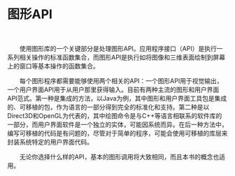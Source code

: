 # 图形API

<br/>

&emsp;&emsp;使用图形库的一个关键部分是处理图形API。应用程序接口（API）是执行一系列相关操作的标准函数集合，而图形API是执行如将图像和三维表面绘制到屏幕上的窗口等基本操作的函数集合。

&emsp;&emsp;每个图形程序都需要能够使用两个相关的API：一个图形API用于视觉输出，一个用户界面API用于从用户那里获得输入。目前有两种主流的图形和用户界面API范式。第一种是集成的方法，以Java为例，其中图形和用户界面工具包是集成的、可移植的包，作为语言的一部分得到完全的标准化和支持。第二种是以Direct3D和OpenGL为代表的，其中绘图命令是与C++等语言相联系的软件库的一部分，而用户界面软件是一个独立的实体，可能因系统而异。在后一种方法中，编写可移植的代码是有问题的，尽管对于简单的程序，可能会使用可移植的库层来封装系统特定的用户界面代码。

&emsp;&emsp;无论你选择什么样的API，基本的图形调用将大致相同，而且本书的概念也适用。
